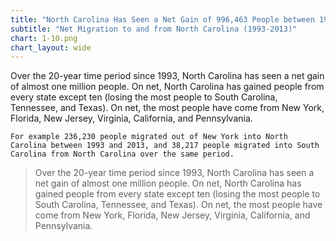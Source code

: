 ```yaml
---
title: "North Carolina Has Seen a Net Gain of 996,463 People between 1993 and 2013"
subtitle: "Net Migration to and from North Carolina (1993-2013)"
chart: 1-10.png
chart_layout: wide
---
```

Over the 20-year time period since 1993, North Carolina has seen a net gain of almost one million people. On net, North Carolina has gained people from every state except ten (losing the most people to South Carolina, Tennessee, and Texas). On net, the most people have come from New York, Florida, New Jersey, Virginia, California, and Pennsylvania.

```
For example 236,230 people migrated out of New York into North Carolina between 1993 and 2013, and 38,217 people migrated into South Carolina from North Carolina over the same period.
```

> Over the 20-year time period since 1993, North Carolina has seen a net gain of almost one million people. On net, North Carolina has gained people from every state except ten (losing the most people to South Carolina, Tennessee, and Texas). On net, the most people have come from New York, Florida, New Jersey, Virginia, California, and Pennsylvania.
